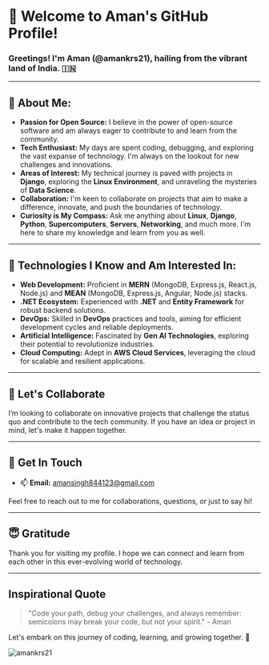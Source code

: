 # 👋 Welcome to Aman's GitHub Profile!

### Greetings! I'm Aman (@amankrs21), hailing from the vibrant land of India. 🇮🇳

---

## 🍁 About Me:

- **Passion for Open Source:** I believe in the power of open-source software and am always eager to contribute to and learn from the community.
- **Tech Enthusiast:** My days are spent coding, debugging, and exploring the vast expanse of technology. I'm always on the lookout for new challenges and innovations.
- **Areas of Interest:** My technical journey is paved with projects in **Django**, exploring the **Linux Environment**, and unraveling the mysteries of **Data Science**.
- **Collaboration:** I'm keen to collaborate on projects that aim to make a difference, innovate, and push the boundaries of technology.
- **Curiosity is My Compass:** Ask me anything about **Linux**, **Django**, **Python**, **Supercomputers**, **Servers**, **Networking**, and much more. I'm here to share my knowledge and learn from you as well.

---

## 🌱 Technologies I Know and Am Interested In:

- **Web Development:** Proficient in **MERN** (MongoDB, Express.js, React.js, Node.js) and **MEAN** (MongoDB, Express.js, Angular, Node.js) stacks.
- **.NET Ecosystem:** Experienced with **.NET** and **Entity Framework** for robust backend solutions.
- **DevOps:** Skilled in **DevOps** practices and tools, aiming for efficient development cycles and reliable deployments.
- **Artificial Intelligence:** Fascinated by **Gen AI Technologies**, exploring their potential to revolutionize industries.
- **Cloud Computing:** Adept in **AWS Cloud Services**, leveraging the cloud for scalable and resilient applications.

---

## 💞️ Let's Collaborate

I’m looking to collaborate on innovative projects that challenge the status quo and contribute to the tech community. If you have an idea or project in mind, let's make it happen together.

---

## 💬 Get In Touch

- 📫 **Email:** amansingh844123@gmail.com

Feel free to reach out to me for collaborations, questions, or just to say hi!

---

## 😇 Gratitude

Thank you for visiting my profile. I hope we can connect and learn from each other in this ever-evolving world of technology.

---

## Inspirational Quote

> "Code your path, debug your challenges, and always remember: semicolons may break your code, but not your spirit." - Aman

Let's embark on this journey of coding, learning, and growing together. 🚀

<p><img align="center" src="https://github-readme-streak-stats.herokuapp.com/?user=amankrs21&" alt="amankrs21" /></p>

<!---
amankrs21/amankrs21 is a ✨ special ✨ repository because its `README.md` (this file) appears on your GitHub profile.
You can click the Preview link to take a look at your changes.
--->
